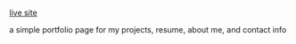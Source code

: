 [live site](https://www.ahrampy.com)

a simple portfolio page for my projects, resume, about me, and contact info
